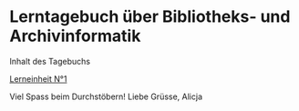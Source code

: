 <h1>Lerntagebuch über Bibliotheks- und Archivinformatik</h1>

<p>Inhalt des Tagebuchs</p>
<a href="https://github.com/alset2103/Lerntagebuch-BAIN/blob/master/Lerneinheit%201%20(13.03.2020)">Lerneinheit N°1</a>

Viel Spass beim Durchstöbern!
Liebe Grüsse, Alicja
